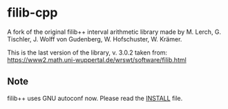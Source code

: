 # filib-cpp
A fork of the original filib++ interval arithmetic library made by M. Lerch, G. Tischler, J. Wolff von Gudenberg, W. Hofschuster, W. Krämer.

This is the last version of the library, v. 3.0.2 taken from: https://www2.math.uni-wuppertal.de/wrswt/software/filib.html

## Note

filib++ uses GNU autoconf now. Please read the [INSTALL](INSTALL.md) file.
